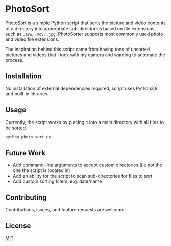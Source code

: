 # PhotoSort
PhotoSort is a simple Python script that sorts the picture and video contents of a directory into appropriate sub-directories based on file extensions, such as ```.arw```, ```.mov```, ```.jpg```. PhotoSorter supports most commonly used photo and video file extensions.

The inspiration behind this script came from having tons of unsorted pictures and videos that I took with my camera and wanting to automate the process.

## Installation
No installation of external dependencies required, script uses Python3.8 and built-in libraries.

## Usage
Currently, the script works by placing it into a main directory with all files to be sorted.

```bash
python photo_sort.py
```

## Future Work
* Add command-line arguments to accept custom directories (i.e not the one the script is located in)
* Add an ability for the script to scan sub-directories for files to sort
* Add custom sorting filters, e.g. date/name

## Contributing
Contributions, issues, and feature requests are welcome!

## License
[MIT](https://choosealicense.com/licenses/mit/)
